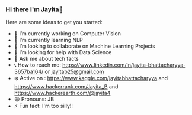 ### Hi there I'm Jayita👋


Here are some ideas to get you started:

- 🔭 I’m currently working on Computer Vision 
- 🌱 I’m currently learning NLP
- 👯 I’m looking to collaborate on Machine Learning Projects
- :eyes: I’m looking for help with Data Science
- 💬 Ask me about tech facts
- :telephone_receiver: How to reach me: https://www.linkedin.com/in/jayita-bhattacharyya-3657ba164/ or jayitab25@gmail.com
- :snowflake: Active on : https://www.kaggle.com/jayitabhattacharyya and https://www.hackerrank.com/Jayita_B and https://www.hackerearth.com/@jayita4
- 😄 Pronouns: JB
- ⚡ Fun fact: I'm too silly!! 
 
